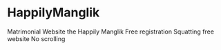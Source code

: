 # HappilyManglik
Matrimonial Website the Happily Manglik
Free registration
Squatting free website
No scrolling
